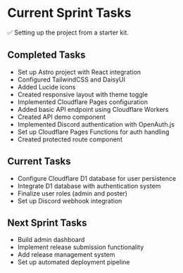 # Current Sprint Tasks

✅ Setting up the project from a starter kit.

## Completed Tasks

- Set up Astro project with React integration
- Configured TailwindCSS and DaisyUI
- Added Lucide icons
- Created responsive layout with theme toggle
- Implemented Cloudflare Pages configuration
- Added basic API endpoint using Cloudflare Workers
- Created API demo component
- Implemented Discord authentication with OpenAuth.js
- Set up Cloudflare Pages Functions for auth handling
- Created protected route component

## Current Tasks

- Configure Cloudflare D1 database for user persistence
- Integrate D1 database with authentication system
- Finalize user roles (admin and poster)
- Set up Discord webhook integration

## Next Sprint Tasks

- Build admin dashboard
- Implement release submission functionality
- Add release management system
- Set up automated deployment pipeline
